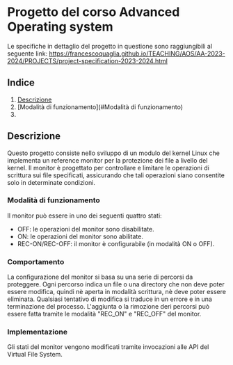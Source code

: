 # Progetto del corso Advanced Operating system

Le specifiche in dettaglio del progetto in questione sono raggiungibili al seguente link: https://francescoquaglia.github.io/TEACHING/AOS/AA-2023-2024/PROJECTS/project-specification-2023-2024.html

## Indice
1. [Descrizione](#Descrizione)
2. [Modalità di funzionamento](#Modalità di funzionamento)
3. 

## Descrizione
Questo progetto consiste nello sviluppo di un modulo del kernel Linux che implementa un reference monitor per la protezione dei file a livello del kernel. Il monitor è progettato per controllare e limitare le operazioni di scrittura sui file specificati, assicurando che tali operazioni siano consentite solo in determinate condizioni.

### Modalità di funzionamento
Il monitor può essere in uno dei seguenti quattro stati:

- OFF: le operazioni del monitor sono disabilitate.
- ON: le operazioni del monitor sono abilitate.
- REC-ON/REC-OFF: il monitor è configurabile (in modalità ON o OFF).

### Comportamento
La configurazione del monitor si basa su una serie di percorsi da proteggere. Ogni percorso indica un file o una directory che non deve poter essere modifica, quindi nè aperta in modalità scrittura, nè deve poter essere eliminata. Qualsiasi tentativo di modifica si traduce in un errore e in una terminazione del processo. L'aggiunta o la rimozione deri percorsi può essere fatta tramite le modalità "REC_ON" e "REC_OFF" del monitor. 

### Implementazione
Gli stati del monitor vengono modificati tramite invocazioni alle API del Virtual File System.
